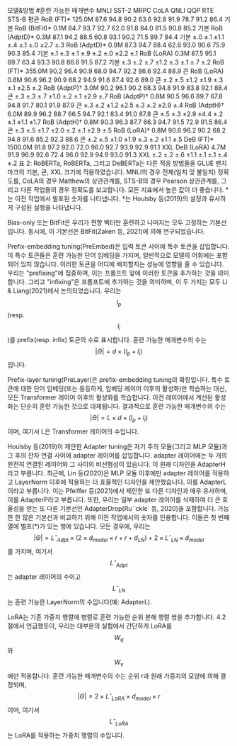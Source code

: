 모델&방법 #훈련 가능한
매개변수 MNLI SST-2 MRPC CoLA QNLI QQP RTE STS-B 평균
RoB (FT)* 125.0M 87.6 94.8 90.2 63.6 92.8 91.9 78.7 91.2 86.4
기본
RoB (BitFit)* 0.1M 84.7 93.7 92.7 62.0 91.8 84.0 81.5 90.8 85.2
기본
RoB (AdptD)* 0.3M 87.1 94.2 88.5 60.8 93.1 90.2 71.5 89.7 84.4
기본 ±.0 ±.1 ±1.1 ±.4 ±.1 ±.0 ±2.7 ±.3
RoB (AdptD)* 0.9M 87.3 94.7 88.4 62.6 93.0 90.6 75.9 90.3 85.4
기본 ±.1 ±.3 ±.1 ±.9 ±.2 ±.0 ±2.2 ±.1
RoB (LoRA) 0.3M 87.5 95.1 89.7 63.4 93.3 90.8 86.6 91.5 87.2
기본 ±.3 ±.2 ±.7 ±1.2 ±.3 ±.1 ±.7 ±.2
RoB (FT)* 355.0M 90.2 96.4 90.9 68.0 94.7 92.2 86.6 92.4 88.9
큰
RoB (LoRA) 0.8M 90.6 96.2 90.9 68.2 94.9 91.6 87.4 92.6 89.0
큰 ±.2 ±.5 ±1.2 ±1.9 ±.3 ±.1 ±2.5 ±.2
RoB (AdptP)† 3.0M 90.2 96.1 90.2 68.3 94.8 91.9 83.8 92.1 88.4
큰 ±.3 ±.3 ±.7 ±1.0 ±.2 ±.1 ±2.9 ±.7
RoB (AdptP)† 0.8M 90.5 96.6 89.7 67.8 94.8 91.7 80.1 91.9 87.9
큰 ±.3 ±.2 ±1.2 ±2.5 ±.3 ±.2 ±2.9 ±.4
RoB (AdptH)† 6.0M 89.9 96.2 88.7 66.5 94.7 92.1 83.4 91.0 87.8
큰 ±.5 ±.3 ±2.9 ±4.4 ±.2 ±.1 ±1.1 ±1.7
RoB (AdptH)† 0.8M 90.3 96.3 87.7 66.3 94.7 91.5 72.9 91.5 86.4
큰 ±.3 ±.5 ±1.7 ±2.0 ±.2 ±.1 ±2.9 ±.5
RoB (LoRA)† 0.8M 90.6 96.2 90.2 68.2 94.8 91.6 85.2 92.3 88.6
큰 ±.2 ±.5 ±1.0 ±1.9 ±.3 ±.2 ±1.1 ±.5
DeB (FT)* 1500.0M 91.8 97.2 92.0 72.0 96.0 92.7 93.9 92.9 91.1
XXL
DeB (LoRA) 4.7M 91.9 96.9 92.6 72.4 96.0 92.9 94.9 93.0 91.3
XXL ±.2 ±.2 ±.6 ±1.1 ±.1 ±.1 ±.4 ±.2
표 2: RoBERTa, RoBERTa, 그리고 DeBERTa는 다른 적응 방법들을 GLUE 벤치마크의 기본, 큰, XXL 크기에 적용하였습니다. MNLI의 경우 전체(일치 및 불일치) 정확도를, CoLA의 경우 Matthew의 상관관계를, STS-B의 경우 Pearson 상관관계를, 그리고 다른 작업들의 경우 정확도를 보고합니다. 모든 지표에서 높은 값이 더 좋습니다. *는 이전 작업에서 발표된 숫자를 나타냅니다. †는 Houlsby 등(2019)의 설정과 유사하게 구성된 실행을 나타냅니다.

Bias-only 또는 BitFit은 우리가 편향 벡터만 훈련하고 나머지는 모두 고정하는 기본선입니다. 동시에, 이 기본선은 BitFit(Zaken 등, 2021)에 의해 연구되었습니다.

Prefix-embedding tuning(PreEmbed)은 입력 토큰 사이에 특수 토큰을 삽입합니다. 이 특수 토큰들은 훈련 가능한 단어 임베딩을 가지며, 일반적으로 모델의 어휘에는 포함되어 있지 않습니다. 이러한 토큰을 어디에 배치할지는 성능에 영향을 줄 수 있습니다. 우리는 "prefixing"에 집중하며, 이는 프롬프트 앞에 이러한 토큰을 추가하는 것을 의미합니다. 그리고 "infixing"은 프롬프트에 추가하는 것을 의미하며, 이 두 가지는 모두 Li & Liang(2021)에서 논의되었습니다. 우리는 $$l_p$$ (resp. $$l_i$$)를 prefix(resp. infix) 토큰의 수로 표시합니다. 훈련 가능한 매개변수의 수는 $$|\Theta|=d \times (l_p + l_i)$$입니다.

Prefix-layer tuning(PreLayer)은 prefix-embedding tuning의 확장입니다. 특수 토큰에 대한 단어 임베딩(또는 동등하게, 임베딩 레이어 이후의 활성화)만 학습하는 대신, 모든 Transformer 레이어 이후의 활성화를 학습합니다. 이전 레이어에서 계산된 활성화는 단순히 훈련 가능한 것으로 대체됩니다. 결과적으로 훈련 가능한 매개변수의 수는 $$|\Theta|=L \times d \times (l_p + l_i)$$이며, 여기서 L은 Transformer 레이어의 수입니다.

Houlsby 등(2019)이 제안한 Adapter tuning은 자기 주의 모듈(그리고 MLP 모듈)과 그 후의 잔차 연결 사이에 adapter 레이어를 삽입합니다. adapter 레이어에는 두 개의 완전히 연결된 레이어와 그 사이의 비선형성이 있습니다. 이 원래 디자인을 AdapterH라고 부릅니다. 최근에, Lin 등(2020)은 MLP 모듈 이후에만 adapter 레이어를 적용하고 LayerNorm 이후에 적용하는 더 효율적인 디자인을 제안했습니다. 이를 AdapterL이라고 부릅니다. 이는 Pfeiffer 등(2021)에서 제안한 또 다른 디자인과 매우 유사하며, 이를 AdapterP라고 부릅니다. 또한, 우리는 일부 adapter 레이어를 삭제하여 더 큰 효율성을 얻는 또 다른 기본선인 AdapterDrop(Ru¨ckle´ 등, 2020)을 포함합니다. 가능한 한 많은 기본선과 비교하기 위해 이전 작업에서의 숫자를 인용합니다. 이들은 첫 번째 열에 별표(*)가 있는 행에 있습니다. 모든 경우에, 우리는 $$|\Theta|=Lˆ_{Adpt} \times (2 \times d_{model} \times r + r + d_{LN}) + 2 \times Lˆ_{LN} \times d_{model}$$를 가지며, 여기서 $$Lˆ_{Adpt}$$는 adapter 레이어의 수이고 $$Lˆ_{LN}$$는 훈련 가능한 LayerNorm의 수입니다(예: AdapterL).

LoRA는 기존 가중치 행렬에 병렬로 훈련 가능한 순위 분해 행렬 쌍을 추가합니다. 4.2절에서 언급했듯이, 우리는 대부분의 실험에서 간단하게 LoRA를 $$W_q$$와 $$W_v$$에만 적용합니다. 훈련 가능한 매개변수의 수는 순위 r과 원래 가중치의 모양에 의해 결정되며, $$|\Theta|=2 \times Lˆ_{LoRA} \times d_{model} \times r$$이며, 여기서 $$Lˆ_{LoRA}$$는 LoRA를 적용하는 가중치 행렬의 수입니다.